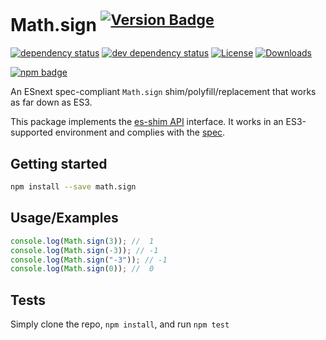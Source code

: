 # Math.sign <sup>[![Version Badge][npm-version-svg]][package-url]</sup>

[![dependency status][deps-svg]][deps-url]
[![dev dependency status][dev-deps-svg]][dev-deps-url]
[![License][license-image]][license-url]
[![Downloads][downloads-image]][downloads-url]

[![npm badge][npm-badge-png]][package-url]

An ESnext spec-compliant `Math.sign` shim/polyfill/replacement that works as far down as ES3.

This package implements the [es-shim API](https://github.com/es-shims/api) interface. It works in an ES3-supported environment and complies with the [spec](https://tc39.es/ecma262/#sec-map-objects).

## Getting started

```sh
npm install --save math.sign
```

## Usage/Examples

```js
console.log(Math.sign(3)); //  1
console.log(Math.sign(-3)); // -1
console.log(Math.sign("-3")); // -1
console.log(Math.sign(0)); //  0
```

## Tests
Simply clone the repo, `npm install`, and run `npm test`

[package-url]: https://npmjs.org/package/math.sign
[npm-version-svg]: https://versionbadg.es/es-shims/Math.sign.svg
[deps-svg]: https://david-dm.org/es-shims/Math.sign.svg
[deps-url]: https://david-dm.org/es-shims/Math.sign
[dev-deps-svg]: https://david-dm.org/es-shims/Math.sign/dev-status.svg
[dev-deps-url]: https://david-dm.org/es-shims/Math.sign#info=devDependencies
[npm-badge-png]: https://nodei.co/npm/math.sign.png?downloads=true&stars=true
[license-image]: https://img.shields.io/npm/l/math.sign.svg
[license-url]: LICENSE
[downloads-image]: https://img.shields.io/npm/dm/math.sign.svg
[downloads-url]: https://npm-stat.com/charts.html?package=math.sign
